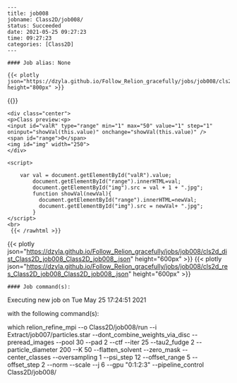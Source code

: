 
    ---
    title: job008
    jobname: Class2D/job008/
    status: Succeeded
    date: 2021-05-25 09:27:23
    time: 09:27:23
    categories: [Class2D]
    ---
    
    #### Job alias: None
    
    {{< plotly json="https://dzyla.github.io/Follow_Relion_gracefully/jobs/job008/cls2d1_Class2D_job008_Class2D_job008_.json" height="800px" >}}
{{<rawhtml >}} 

    <div class="center">
    <p>Class preview:<p>
    <input id="valR" type="range" min="1" max="50" value="1" step="1" oninput="showVal(this.value)" onchange="showVal(this.value)" />
    <span id="range">0</span>
    <img id="img" width="250">
    </div>

    <script>

        var val = document.getElementById("valR").value;
            document.getElementById("range").innerHTML=val;
            document.getElementById("img").src = val + 1 + ".jpg";
            function showVal(newVal){
              document.getElementById("range").innerHTML=newVal;
              document.getElementById("img").src = newVal+ ".jpg";
            }
    </script>
    <br>
     {{< /rawhtml >}}
{{< plotly json="https://dzyla.github.io/Follow_Relion_gracefully/jobs/job008/cls2d_dist_Class2D_job008_Class2D_job008_.json" height="600px" >}}
{{< plotly json="https://dzyla.github.io/Follow_Relion_gracefully/jobs/job008/cls2d_res_Class2D_job008_Class2D_job008_.json" height="600px" >}}
    
    #### Job command(s):
    
    
 
 Executing new job on Tue May 25 17:24:51 2021
 
 with the following command(s): 

which relion_refine_mpi --o Class2D/job008/run --i Extract/job007/particles.star --dont_combine_weights_via_disc --preread_images  --pool 30 --pad 2  --ctf  --iter 25 --tau2_fudge 2 --particle_diameter 200 --K 50 --flatten_solvent  --zero_mask  --center_classes  --oversampling 1 --psi_step 12 --offset_range 5 --offset_step 2 --norm --scale  --j 6 --gpu "0:1:2:3"  --pipeline_control Class2D/job008/
 
 

    
